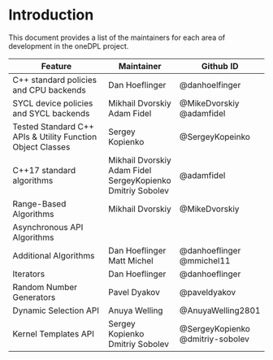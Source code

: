 # Introduction

This document provides a list of the maintainers for each area of development in the oneDPL project.

| Feature               | Maintainer          | Github ID |
| --------------------- | ------------------- | -------- |
| C++ standard policies and CPU backends | Dan Hoeflinger | @danhoelfinger |
| SYCL device policies and SYCL backends | Mikhail Dvorskiy<br>Adam Fidel | @MikeDvorskiy<br>@adamfidel | 
| Tested Standard C++ APIs & Utility Function Object Classes | Sergey Kopienko | @SergeyKopeinko |
| C++17 standard algorithms | Mikhail Dvorskiy<br>Adam Fidel<br>SergeyKopienko<br>Dmitriy Sobolev | @adamfidel |
| Range-Based Algorithms | Mikhail Dvorskiy | @MikeDvorskiy |
| Asynchronous API Algorithms | | |
| Additional Algorithms | Dan Hoeflinger<br>Matt Michel | @danhoeflinger<br>@mmichel11 |
| Iterators | Dan Hoeflinger | @danhoeflinger |
| Random Number Generators | Pavel Dyakov | @paveldyakov |
| Dynamic Selection API | Anuya Welling | @AnuyaWelling2801 |
| Kernel Templates API | Sergey Kopienko<br>Dmitriy Sobolev | @SergeyKopienko<br>@dmitriy-sobolev |
